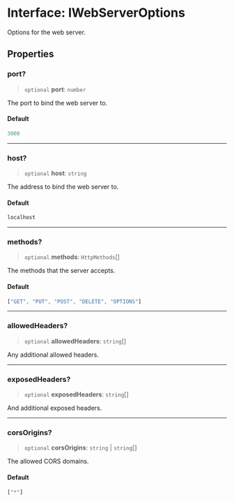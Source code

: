 # Interface: IWebServerOptions

Options for the web server.

## Properties

### port?

> `optional` **port**: `number`

The port to bind the web server to.

#### Default

```ts
3000
```

***

### host?

> `optional` **host**: `string`

The address to bind the web server to.

#### Default

```ts
localhost
```

***

### methods?

> `optional` **methods**: `HttpMethods`[]

The methods that the server accepts.

#### Default

```ts
["GET", "PUT", "POST", "DELETE", "OPTIONS"]
```

***

### allowedHeaders?

> `optional` **allowedHeaders**: `string`[]

Any additional allowed headers.

***

### exposedHeaders?

> `optional` **exposedHeaders**: `string`[]

And additional exposed headers.

***

### corsOrigins?

> `optional` **corsOrigins**: `string` \| `string`[]

The allowed CORS domains.

#### Default

```ts
["*"]
```
